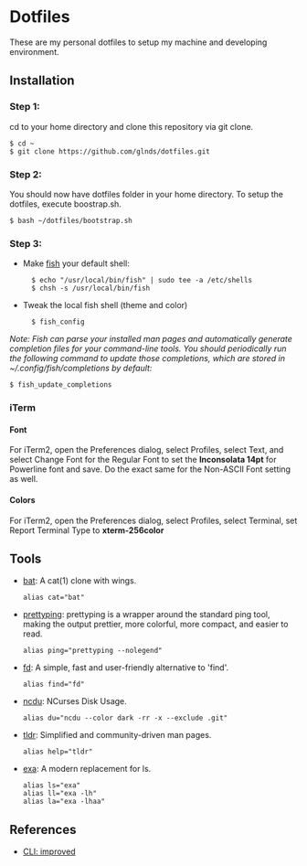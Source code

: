 # Dotfiles
These are my personal dotfiles to setup my machine and developing environment. 

## Installation

### Step 1:

cd to your home directory and clone this repository via git clone.

	$ cd ~
	$ git clone https://github.com/glnds/dotfiles.git


### Step 2:

You should now have dotfiles folder in your home directory. To setup the dotfiles, execute boostrap.sh.

	$ bash ~/dotfiles/bootstrap.sh

	
### Step 3:

- Make [fish](https://github.com/fish-shell/fish-shell/) your default shell:

		$ echo "/usr/local/bin/fish" | sudo tee -a /etc/shells
		$ chsh -s /usr/local/bin/fish
		
- Tweak the local fish shell (theme and color)

		$ fish_config

*Note: Fish can parse your installed man pages and automatically generate completion files for your command-line tools. You should periodically run the following command to update those completions, which are stored in ~/.config/fish/completions by default:*

	$ fish_update_completions

### iTerm

#### Font
For iTerm2, open the Preferences dialog, select Profiles, select Text, and select Change Font for the Regular Font to set the **Inconsolata 14pt** for Powerline font and save. Do the exact same for the Non-ASCII Font setting as well.

#### Colors
For iTerm2, open the Preferences dialog, select Profiles, select Terminal, set Report Terminal Type to **xterm-256color**

## Tools

- [bat](https://github.com/sharkdp/bat): A cat(1) clone with wings.
 
	```
	alias cat="bat"
	```
- [prettyping](http://denilson.sa.nom.br/prettyping/): prettyping is a wrapper around the standard ping tool, making the output prettier, more colorful, more compact, and easier to read.
	```
	alias ping="prettyping --nolegend"
	```
- [fd](https://github.com/sharkdp/fd/): A simple, fast and user-friendly alternative to 'find'.
	```
	alias find="fd"
	```
- [ncdu](https://dev.yorhel.nl/ncdu): NCurses Disk Usage.
	```
	alias du="ncdu --color dark -rr -x --exclude .git"
	```
- [tldr](https://tldr.sh/): Simplified and community-driven man pages.
	```
	alias help="tldr"
	```
- [exa](https://the.exa.website/introduction): A modern replacement for ls.
	```
	alias ls="exa"
	alias ll="exa -lh"
	alias la="exa -lhaa"
	```
	

## References
- [CLI: improved](https://remysharp.com/2018/08/23/cli-improved)


			








